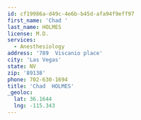 ```yaml
---
id: cf19986a-d49c-4e6b-b45d-afa94f9eff97
first_name: 'Chad '
last_name: HOLMES
license: M.D.
services:
  - Anesthesiology
address: '789  Viscanio place'
city: 'Las Vegas'
state: NV
zip: '89138'
phone: 702-630-1694
title: 'Chad  HOLMES'
_geoloc:
  lat: 36.1644
  lng: -115.343
---
```

